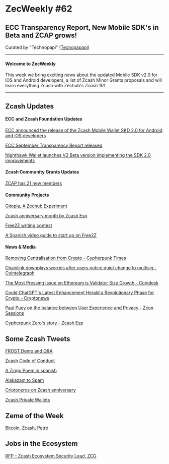 # ZecWeekly #62 

ECC Transparency Report, New Mobile SDK's in Beta and ZCAP grows! 
---

Curated by "Technopapi" ([Tecnopapapi](https://twitter.com/tecnopapapi))

---

#### Welcome to ZecWeekly

This week we bring exciting news about the updated Mobile SDK v2.0 for iOS and Android developers, a list of Zcash Minor Grants proposals and will learn everything Zcash with Zechub's *Zcash 101*

---

## Zcash Updates

#### ECC and Zcash Foundation Updates

 [ECC announced the release of the Zcash Mobile Wallet SKD 2.0 for Android and iOS developers](https://forum.zcashcommunity.com/t/all-ecc-teams-focused-on-wallet-performance/42860/160)

[ECC September Transparency Report released](https://electriccoin.co/blog/ecc-transparency-report-for-q1-2023/)

[Nighthawk Wallet launches V2 Beta version implementing the SDK 2.0 improvements](https://forum.zcashcommunity.com/t/nighthawk-apps-announces-the-revamped-nighthawk-wallet/45731)


#### Zcash Community Grants Updates

[ZCAP has 21 new members](https://forum.zcashcommunity.com/t/expanding-zcap/41710/79)


#### Community Projects

[Gitopia, A Zechub Experiment](https://free2z.cash/ZecHub/zpage/gitopia-a-zechub-experiment)

[Zcash anniversary month by Zcash Esp](https://free2z.cash/zcashesp/zpage/mes-aniversario-de-zcash)

[Free2Z writing contest](https://free2z.cash/zcashesp/zpage/mes-aniversario-de-zcash) 

[A Spanish video guide to start up on Free2Z](https://free2z.cash/podcast/zpage/guia-para-tus-primeros-pasos-en-free2z) 


#### News & Media

[Removing Centralisation from Crypto - Cypherpunk Times](https://www.cypherpunktimes.com/removing-centralisation-from-crypto/)

[Chainlink downplays worries after users notice quiet change to multisig - Cointelegraph](https://cointelegraph.com/news/chainlink-garners-criticism-after-quiet-change-multisig) 

[The Most Pressing Issue on Ethereum is Validator Size Growth - Coindesk](https://www.coindesk.com/consensus-magazine/2023/09/29/the-most-pressing-issue-on-ethereum-is-validator-size-growth/)

[Could ChatGPT's Latest Enhancement Herald a Revolutionary Phase for Crypto - Cryptonews](https://cryptonews.com/news/could-chatgpts-latest-enhancement-herald-revolutionary-phase-for-crypto.htm)

[Paul Puey on the balance between User Experience and Privacy - Zcon Sessions](https://www.youtube.com/shorts/YZmMNuhxhTY)

[Cypherpunk Zero's story - Zcash Esp](https://zcashesp.com/cypherpunk-zero-la-historia-de-una-hacker-detras-de-una-coleccion-nft/)



## Some Zcash Tweets

[FROST Demo and Q&A](https://x.com/ZcashFoundation/status/1707455401229172898)

[Zcash Code of Conduct](https://x.com/gordonesTV/status/1707011523514601851)

[A Zingo Poem in spanish](https://x.com/Lexaleth/status/1707209980581945697)

[Alakazam to Spam](https://x.com/zksquirrel/status/1706745769678848205)

[Criptoneros on Zcash anniversary](https://x.com/Criptoneros/status/1707536202671206527)

[Zcash Private Wallets](https://x.com/ZecHub/status/1706387020409450806)


## Zeme of the Week

[Bitcoin, Zcash, Petro](https://x.com/gordonesTV/status/1707726741806920132)

## Jobs in the Ecosystem

[RFP - Zcash Ecosystem Security Lead, ZCG](https://forum.zcashcommunity.com/t/rfp-zcash-ecosystem-security-lead-2023/45723)